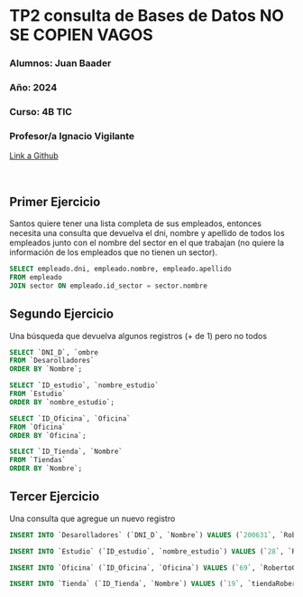 # TP2 consulta de Bases de Datos  NO SE COPIEN VAGOS

### **Alumnos:** Juan Baader

### **Año:** 2024

### **Curso:** 4B TIC

### **Profesor/a** Ignacio Vigilante

[Link a Github](https://github.com/juanpanpanyz/TP2-BasedeDatos)


<br>

## **Primer Ejercicio**
Santos quiere tener una lista completa de sus empleados, entonces necesita una consulta que devuelva el dni, nombre y apellido de todos los empleados junto con el nombre del sector en el que trabajan (no quiere la información de los empleados que no tienen un sector).
```sql
SELECT empleado.dni, empleado.nombre, empleado.apellido
FROM empleado
JOIN sector ON empleado.id_sector = sector.nombre
```

## **Segundo Ejercicio**
Una búsqueda que devuelva algunos registros (+ de 1) pero no todos

```sql
SELECT `DNI_D`, `ombre
FROM `Desarolladores`
ORDER BY `Nombre`;
```

```sql
SELECT `ID_estudio`, `nombre_estudio`
FROM `Estudio`
ORDER BY `nombre_estudio`;
```

```sql
SELECT `ID_Oficina`, `Oficina`
FROM `Oficina`
ORDER BY `Oficina`;
```

```sql
SELECT `ID_Tienda`, `Nombre`
FROM `Tiendas`
ORDER BY `Nombre`;
```

## **Tercer Ejercicio**
Una consulta que agregue un nuevo registro

```sql
INSERT INTO `Desarolladores` (`DNI_D`, `Nombre`) VALUES (`200631`, `Roberto`);
```

```sql
INSERT INTO `Estudio` (`ID_estudio`, `nombre_estudio`) VALUES (`28`, `Robertogaming`);
```

```sql
INSERT INTO `Oficina` (`ID_Oficina`, `Oficina`) VALUES (`69`, `RobertoOficina`);
```

```sql
INSERT INTO `Tienda` (`ID_Tienda`, `Nombre`) VALUES (`19`, `tiendaRoberto`);
```
